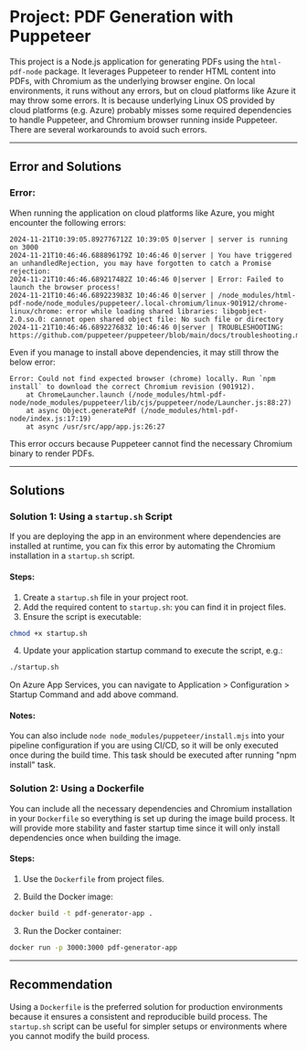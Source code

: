# Project: PDF Generation with Puppeteer

This project is a Node.js application for generating PDFs using the `html-pdf-node` package. It leverages Puppeteer to render HTML content into PDFs, with Chromium as the underlying browser engine. On local environments, it runs without any errors, but on cloud platforms like Azure it may throw some errors. It is because underlying Linux OS provided by cloud platforms (e.g. Azure) probably misses some required dependencies to handle Puppeteer, and Chromium browser running inside Puppeteer. There are several workarounds to avoid such errors.

---

## Error and Solutions

### Error:
When running the application on cloud platforms like Azure, you might encounter the following errors:

```
2024-11-21T10:39:05.892776712Z 10:39:05 0|server | server is running on 3000
2024-11-21T10:46:46.688896179Z 10:46:46 0|server | You have triggered an unhandledRejection, you may have forgotten to catch a Promise rejection:
2024-11-21T10:46:46.689217482Z 10:46:46 0|server | Error: Failed to launch the browser process!
2024-11-21T10:46:46.689223983Z 10:46:46 0|server | /node_modules/html-pdf-node/node_modules/puppeteer/.local-chromium/linux-901912/chrome-linux/chrome: error while loading shared libraries: libgobject-2.0.so.0: cannot open shared object file: No such file or directory
2024-11-21T10:46:46.689227683Z 10:46:46 0|server | TROUBLESHOOTING: https://github.com/puppeteer/puppeteer/blob/main/docs/troubleshooting.md
```

Even if you manage to install above dependencies, it may still throw the below error:
```
Error: Could not find expected browser (chrome) locally. Run `npm install` to download the correct Chromium revision (901912).
    at ChromeLauncher.launch (/node_modules/html-pdf-node/node_modules/puppeteer/lib/cjs/puppeteer/node/Launcher.js:88:27)
    at async Object.generatePdf (/node_modules/html-pdf-node/index.js:17:19)
    at async /usr/src/app/app.js:26:27
```

This error occurs because Puppeteer cannot find the necessary Chromium binary to render PDFs.

---

## Solutions

### Solution 1: Using a `startup.sh` Script
If you are deploying the app in an environment where dependencies are installed at runtime, you can fix this error by automating the Chromium installation in a `startup.sh` script.

#### Steps:
1. Create a `startup.sh` file in your project root.
2. Add the required content to `startup.sh`: you can find it in project files.
3. Ensure the script is executable:

```bash
chmod +x startup.sh
```

4. Update your application startup command to execute the script, e.g.:

```bash
./startup.sh
```
On Azure App Services, you can navigate to Application > Configuration > Startup Command and add above command.

#### Notes: 
You can also include `node node_modules/puppeteer/install.mjs` into your pipeline configuration if you are using CI/CD, so it will be only executed once during the build time.
This task should be executed after running "npm install" task.

### Solution 2: Using a Dockerfile
You can include all the necessary dependencies and Chromium installation in your `Dockerfile` so everything is set up during the image build process. It will provide more stability and faster startup time since it will only install dependencies once when building the image.

#### Steps:
1. Use the `Dockerfile` from project files.

2. Build the Docker image:

```bash
docker build -t pdf-generator-app .
```

3. Run the Docker container:

```bash
docker run -p 3000:3000 pdf-generator-app
```

---

## Recommendation
Using a `Dockerfile` is the preferred solution for production environments because it ensures a consistent and reproducible build process. The `startup.sh` script can be useful for simpler setups or environments where you cannot modify the build process.

